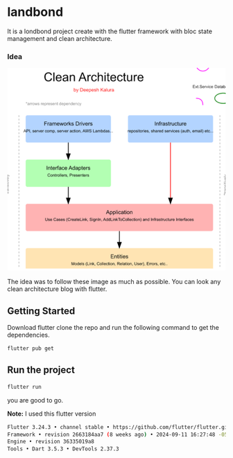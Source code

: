 # landbond

It is a londbond project create with the flutter framework with bloc state management and clean architecture.

### Idea 

![Project Image](/image/clean-architecture-diagram.png)

The idea was to follow these image as much as possible.  You can look any clean architecture blog with flutter. 


## Getting Started 
Download flutter clone the repo and run the following command to get the dependencies. 

```bash
flutter pub get
```

## Run the project
```bash
flutter run
```

you are good to go.
 


**Note:** I used this flutter version
```bash
Flutter 3.24.3 • channel stable • https://github.com/flutter/flutter.git
Framework • revision 2663184aa7 (8 weeks ago) • 2024-09-11 16:27:48 -0500
Engine • revision 36335019a8
Tools • Dart 3.5.3 • DevTools 2.37.3
```
